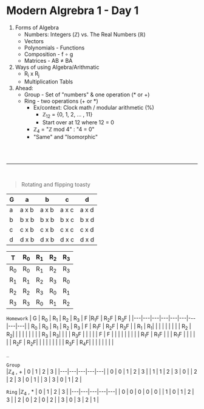 # Modern Algrebra 1 - Day 1

1. Forms of Algebra
    * Numbers: Integers (ℤ) vs. The Real Numbers (ℝ)
    * Vectors
    * Polynomials - Functions
    * Composition - f ∘ g
    * Matrices - AB ≠ BA
1. Ways of using Algebra/Arithmatic
    * R<sub>i</sub> x R<sub>j</sub>
    * Multiplication Tabls
1. Ahead:
    * Group - Set of "numbers" & one operation (* or +)
    * Ring - two operations (+ or *)
        * Ex/context: Clock math / modular arithmetic (%)
            * ℤ<sub>12</sub> = {0, 1, 2, ... , 11}
            * Start over at 12 where 12 = 0
        * ℤ<sub>4</sub> = "ℤ mod 4" : "4 = 0"
        * "Same" and "Isomorphic"

</br>
</br>

---

</br>

> Rotating and flipping toasty

| G | a | b | c | d |
|---|---|---|---|---|
| a | a x b | a x b | a x c | a x d |
| b | b x b | b x b | b x c | b x d |
| c | c x b | c x b | c x c | c x d |
| d | d x b | d x b | d x c | d x d |

| T | R<sub>0</sub> | R<sub>1</sub> | R<sub>2</sub> | R<sub>3</sub> |
|---|---|---|---|---|
| R<sub>0</sub> | R<sub>0</sub> | R<sub>1</sub> | R<sub>2</sub> | R<sub>3</sub> |
| R<sub>1</sub> | R<sub>1</sub> | R<sub>2</sub> | R<sub>3</sub> | R<sub>0</sub> |
| R<sub>2</sub> | R<sub>2</sub> | R<sub>3</sub> | R<sub>0</sub> | R<sub>1</sub> |
| R<sub>3</sub> | R<sub>3</sub> | R<sub>0</sub> | R<sub>1</sub> | R<sub>2</sub> |

`Homework`
| G | R<sub>0</sub> | R<sub>1</sub> | R<sub>2</sub> | R<sub>3</sub> | F |R<sub>1</sub>F |  R<sub>2</sub>F | R<sub>3</sub>F |
|---|---|---|---|---|---|---|---|---|
| R<sub>0</sub> | R<sub>0</sub> | R<sub>1</sub> | R<sub>2</sub> | R<sub>3</sub> | F | R<sub>1</sub>F | R<sub>2</sub>F | R<sub>3</sub>F |
| R<sub>1</sub> | R<sub>1</sub>| | | | | | | |
| R<sub>2</sub> | R<sub>2</sub>| | | | | | | |
| R<sub>3</sub> | R<sub>3</sub>| | | | R<sub>3</sub>F | | | |
| F | F | | | | | | | |
| R<sub>1</sub>F | R<sub>1</sub>F | | | R<sub>1</sub>F | | | | |
| R<sub>2</sub>F | R<sub>2</sub>F| | | | | | | |
| R<sub>3</sub>F | R<sub>4</sub>F| | | | | | | |

`_`


`Group`  
|ℤ<sub>4</sub> , + | 0 | 1 | 2 | 3 |
|---|---|---|---|---|
| 0 | 0 | 1 | 2 | 3 |
| 1 | 1 | 2 | 3 | 0 |
| 2 | 2 | 3 | 0 | 1 |
| 3 | 3 | 0 | 1 | 2 |

`Ring`
|ℤ<sub>4</sub> , * | 0 | 1 | 2 | 3 |
|---|---|---|---|---|
| 0 | 0 | 0 | 0 | 0 |
| 1 | 0 | 1 | 2 | 3 |
| 2 | 0 | 2 | 0 | 2 |
| 3 | 0 | 3 | 2 | 1 |

    
